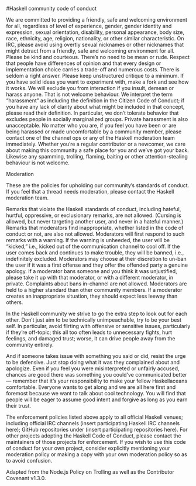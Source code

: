 #Haskell community code of conduct

We are committed to providing a friendly, safe and welcoming environment for all, regardless of level of experience, gender, gender identity and expression, sexual orientation, disability, personal appearance, body size, race, ethnicity, age, religion, nationality, or other similar characteristic.
On IRC, please avoid using overtly sexual nicknames or other nicknames that might detract from a friendly, safe and welcoming environment for all.
Please be kind and courteous. There’s no need to be mean or rude.
Respect that people have differences of opinion and that every design or implementation choice carries a trade-off and numerous costs. There is seldom a right answer.
Please keep unstructured critique to a minimum. If you have solid ideas you want to experiment with, make a fork and see how it works.
We will exclude you from interaction if you insult, demean or harass anyone. That is not welcome behaviour. We interpret the term “harassment” as including the definition in the Citizen Code of Conduct; if you have any lack of clarity about what might be included in that concept, please read their definition. In particular, we don’t tolerate behavior that excludes people in socially marginalized groups.
Private harassment is also unacceptable. No matter who you are, if you feel you have been or are being harassed or made uncomfortable by a community member, please contact one of the channel ops or any of the Haskell moderation team immediately. Whether you’re a regular contributor or a newcomer, we care about making this community a safe place for you and we’ve got your back.
Likewise any spamming, trolling, flaming, baiting or other attention-stealing behaviour is not welcome.

Moderation

These are the policies for upholding our community’s standards of conduct. If you feel that a thread needs moderation, please contact the Haskell moderation team.

Remarks that violate the Haskell standards of conduct, including hateful, hurtful, oppressive, or exclusionary remarks, are not allowed. (Cursing is allowed, but never targeting another user, and never in a hateful manner.)
Remarks that moderators find inappropriate, whether listed in the code of conduct or not, are also not allowed.
Moderators will first respond to such remarks with a warning.
If the warning is unheeded, the user will be “kicked,” i.e., kicked out of the communication channel to cool off.
If the user comes back and continues to make trouble, they will be banned, i.e., indefinitely excluded.
Moderators may choose at their discretion to un-ban the user if it was a first offense and they offer the offended party a genuine apology.
If a moderator bans someone and you think it was unjustified, please take it up with that moderator, or with a different moderator, in private. Complaints about bans in-channel are not allowed.
Moderators are held to a higher standard than other community members. If a moderator creates an inappropriate situation, they should expect less leeway than others.

In the Haskell community we strive to go the extra step to look out for each other. Don’t just aim to be technically unimpeachable, try to be your best self. In particular, avoid flirting with offensive or sensitive issues, particularly if they’re off-topic; this all too often leads to unnecessary fights, hurt feelings, and damaged trust; worse, it can drive people away from the community entirely.

And if someone takes issue with something you said or did, resist the urge to be defensive. Just stop doing what it was they complained about and apologize. Even if you feel you were misinterpreted or unfairly accused, chances are good there was something you could’ve communicated better — remember that it’s your responsibility to make your fellow Haskellaceans comfortable. Everyone wants to get along and we are all here first and foremost because we want to talk about cool technology. You will find that people will be eager to assume good intent and forgive as long as you earn their trust.

The enforcement policies listed above apply to all official Haskell venues;
including official IRC channels (insert participating Haskell IRC channels
here); GitHub repositories under (insert participating repositories here). For other projects adopting the Haskell Code of Conduct, please contact the maintainers of those projects for enforcement. If you wish to use this code of conduct for your own project, consider explicitly mentioning your moderation policy or making a copy with your own moderation policy so as to avoid confusion.

Adapted from the Node.js Policy on Trolling as well as the Contributor Covenant v1.3.0.
